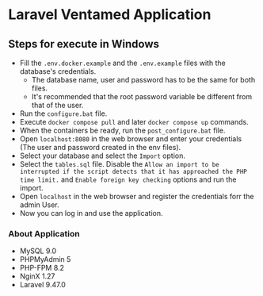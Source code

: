 # Laravel Ventamed Application

## Steps for execute in Windows
- Fill the  ```.env.docker.example``` and the ```.env.example``` files with the database's credentials.
  - The database name, user and password has to be the same for both files.
  - It's recommended that the root password variable be different from that of the user.
- Run the ```configure.bat``` file.
- Execute ```docker compose pull``` and later ```docker compose up``` commands.
- When the containers be ready, run the ```post_configure.bat``` file.
- Open ```localhost:8080``` in the web browser and enter your credentials (The user and password created in the env files).
- Select your database and select the ```Import``` option.
- Select the ```tables.sql``` file. Disable the ```Allow an import to be interrupted if the script detects that it has approached the PHP time limit.``` and ```Enable foreign key checking``` options and run the import.
- Open ```localhost``` in the web browser and register the credentials forr the admin User.
- Now you can log in and use the application.

### About Application
- MySQL 9.0
- PHPMyAdmin 5
- PHP-FPM 8.2
- NginX 1.27
- Laravel 9.47.0